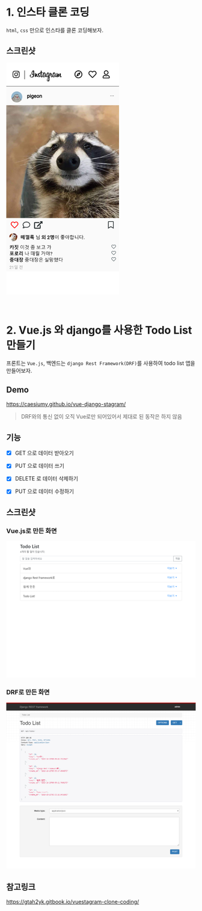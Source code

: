 # 1. 인스타 클론 코딩
`html`, `css` 만으로 인스타를 클론 코딩해보자.

## 스크린샷

<img alt="인스타 클론" width=300; src="https://github.com/CaesiumY/vue-django-stagram/blob/master/screenshots/instagram_clone.png?raw=true"></img>

<br>

# 2. Vue.js 와 django를 사용한 Todo List 만들기

프론트는 `Vue.js`, 백엔드는 `django Rest Framework(DRF)`를 사용하여 todo list 앱을 만들어보자.

## Demo

https://caesiumy.github.io/vue-django-stagram/

> DRF와의 통신 없이 오직 Vue로만 되어있어서 제대로 된 동작은 하지 않음

## 기능

- [x] GET 으로  데이터 받아오기
- [x] PUT 으로  데이터 쓰기
- [x] DELETE 로 데이터 삭제하기
- [x] PUT 으로  데이터 수정하기


## 스크린샷

### Vue.js로 만든 화면
<img wdith="300" src="https://github.com/CaesiumY/vue-django-stagram/blob/master/screenshots/vue_todos.png?raw=true" alt="vue-todo">

### DRF로 만든 화면
<img wdith="300" src="https://github.com/CaesiumY/vue-django-stagram/blob/master/screenshots/api_todos.png?raw=true" alt="api-todo">



## 참고링크

https://gtah2yk.gitbook.io/vuestagram-clone-coding/